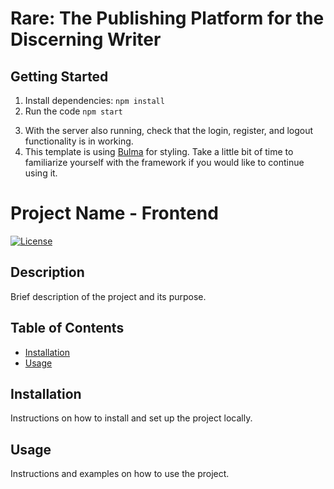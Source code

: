 # Rare: The Publishing Platform for the Discerning Writer

## Getting Started
1. Install dependencies: `npm install`
2. Run the code `npm start`
<!-- TODO: Update the remaining steps if anything changes -->
3. With the server also running, check that the login, register, and logout functionality is in working.
4. This template is using [Bulma](https://bulma.io/documentation) for styling. Take a little bit of time to familiarize yourself with the framework if you would like to continue using it.

<!-- TODO: Finish writing the readme -->
# Project Name - Frontend

[![License](https://img.shields.io/badge/License-MIT-blue.svg)](https://opensource.org/licenses/MIT)

## Description

Brief description of the project and its purpose.

## Table of Contents

- [Installation](#installation)
- [Usage](#usage)

## Installation

Instructions on how to install and set up the project locally.

## Usage

Instructions and examples on how to use the project.
